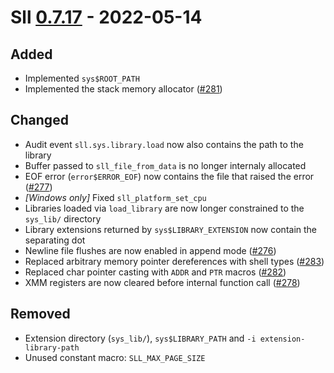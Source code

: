 # Sll [0.7.17] - 2022-05-14

## Added

- Implemented `sys$ROOT_PATH`
- Implemented the stack memory allocator ([#281])

## Changed

- Audit event `sll.sys.library.load` now also contains the path to the library
- Buffer passed to `sll_file_from_data` is no longer internaly allocated
- EOF error (`error$ERROR_EOF`) now contains the file that raised the error ([#277])
- *\[Windows only\]* Fixed `sll_platform_set_cpu`
- Libraries loaded via `load_library` are now longer constrained to the `sys_lib/` directory
- Library extensions returned by `sys$LIBRARY_EXTENSION` now contain the separating dot
- Newline file flushes are now enabled in append mode ([#276])
- Replaced arbitrary memory pointer dereferences with shell types ([#283])
- Replaced char pointer casting with `ADDR` and `PTR` macros ([#282])
- XMM registers are now cleared before internal function call ([#278])

## Removed

- Extension directory (`sys_lib/`), `sys$LIBRARY_PATH` and `-i extension-library-path`
- Unused constant macro: `SLL_MAX_PAGE_SIZE`

[0.7.17]: https://github.com/sl-lang/sll/compare/sll-v0.7.16...main
[#283]: https://github.com/sl-lang/sll/issues/283
[#282]: https://github.com/sl-lang/sll/issues/282
[#281]: https://github.com/sl-lang/sll/issues/281
[#278]: https://github.com/sl-lang/sll/issues/278
[#277]: https://github.com/sl-lang/sll/issues/277
[#276]: https://github.com/sl-lang/sll/issues/276
